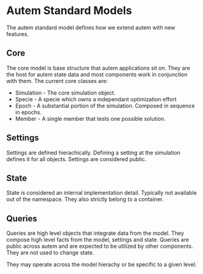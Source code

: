 # Autem Standard Models

The autem standard model defines how we extend autem with new features.

## Core

The core model is base structure that autem applications sit on. They are the host for autem state data and most components work in conjunction with them.
The current core classes are:

+ Simulation - The core simulation object.
+ Specie - A specie which owns a independant optimization effort
+ Epoch - A substantial portion of the simulation. Composed in sequence in epochs.
+ Member - A single member that tests one possible solution.

## Settings 

Settings are defined hierachically. Defining a setting at the simulation defines it for all objects. Settings are considered public.

## State

State is considered an internal implementation detail. Typically not available out of the namespace. They also strictly belong to a container.

## Queries

Queries are high level objects that integrate data from the model. They compose high level facts from the model, settings and state. Queries are public
across autem and are expected to be utilized by other components. They are not used to change state.

They may operate across the model hierachy or be specific to a given level.
